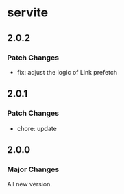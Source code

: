 # servite

## 2.0.2

### Patch Changes

- fix: adjust the logic of Link prefetch

## 2.0.1

### Patch Changes

- chore: update

## 2.0.0

### Major Changes

All new version.
